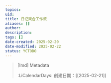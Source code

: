 ```yaml
---
topics: 
uid: 
title: 日记聚合工作流
aliases: []
author: 
description: 
tags: []
date-created: 2025-02-20
date-modified: 2025-02-22
status: YCTODO
---
```


> [!md] Metadata
>
>
> :LiCalendarDays: 创建日期：[[2025-02-21]]
